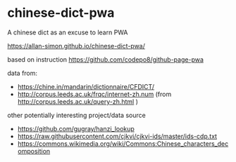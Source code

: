 # chinese-dict-pwa
A chinese dict as an excuse to learn PWA

https://allan-simon.github.io/chinese-dict-pwa/



based on instruction https://github.com/codepo8/github-page-pwa


data from:

 * https://chine.in/mandarin/dictionnaire/CFDICT/
 * http://corpus.leeds.ac.uk/frqc/internet-zh.num  (from http://corpus.leeds.ac.uk/query-zh.html )

other potentially interesting project/data source
 * https://github.com/gugray/hanzi_lookup
 * https://raw.githubusercontent.com/cjkvi/cjkvi-ids/master/ids-cdp.txt
 * https://commons.wikimedia.org/wiki/Commons:Chinese_characters_decomposition


